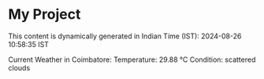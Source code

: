 # My Project

This content is dynamically generated in Indian Time (IST): 2024-08-26 10:58:35 IST


Current Weather in Coimbatore:
Temperature: 29.88 °C
Condition: scattered clouds

